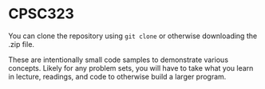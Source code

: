 # CPSC323

You can clone the repository using `git clone` or otherwise downloading the .zip file.

These are intentionally small code samples to demonstrate various concepts. Likely for any problem sets, you will have to take what you learn in lecture, readings, and code to otherwise build a larger program.
